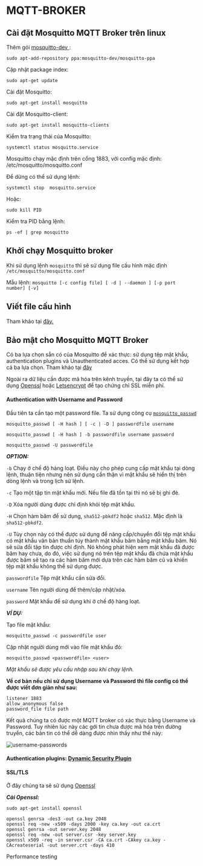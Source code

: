# MQTT-BROKER
## Cài đặt Mosquitto MQTT Broker trên linux
Thêm gói [mosquitto-dev ](https://launchpad.net/~mosquitto-dev/+archive/ubuntu/mosquitto-ppa):

````
sudo apt-add-repository ppa:mosquitto-dev/mosquitto-ppa
````
Cập nhật package index:
````
sudo apt-get update
````
Cài đặt Mosquitto:
````
sudo apt-get install mosquitto
````
Cài đặt Mosquitto-client:
````
sudo apt-get install mosquitto-clients
````
Kiểm tra trạng thái của Mosquitto:
````
systemctl status mosquitto.service 
````
Mosquitto chạy mặc định trên cổng 1883, với config mặc định: /etc/mosquitto/mosquitto.conf

Để dừng có thể sử dụng lệnh:
````
systemctl stop  mosquitto.service
````
Hoặc:
````
sudo kill PID
````
Kiểm tra PID bằng lệnh:
````
ps -ef | grep mosquitto

````

## Khởi chạy Mosquitto broker
Khi sử dụng lệnh `mosquitto` thì sẽ sử dụng file cấu hình mặc định `/etc/mosquitto/mosquitto.conf `

Mẫu lệnh:
`mosquitto [-c config file] [ -d | --daemon ] [-p port number] [-v]`


## Viết file cấu hình
Tham khảo tại [đây.](https://mosquitto.org/man/mosquitto-conf-5.html)


 
## Bảo mật cho Mosquitto MQTT Broker 
Có ba lựa chọn sẵn có của Mosquitto để xác thực: sử dụng tệp mật khẩu, authentication plugins và Unauthenticated acces. Có thể sử dụng kết hợp cả ba lựa chọn. Tham khảo tại [đây](https://mosquitto.org/documentation/authentication-methods/)

Ngoài ra dữ liệu cần được mã hóa trên kênh truyền, tại đây ta có thể sử dụng [Openssl](https://www.openssl.org/) hoặc [Letsencrypt](https://letsencrypt.org/) để tạo chứng chỉ SSL miễn phí.
#### Authentication with Username and Password
Đầu tiên ta cần tạo một password file. Ta sử dụng công cụ [```mosquitto_passwd```](https://mosquitto.org/man/mosquitto_passwd-1.html)

```
mosquitto_passwd [ -H hash ] [ -c | -D ] passwordfile username

mosquitto_passwd [ -H hash ] -b passwordfile username password

mosquitto_passwd -U passwordfile
```
***OPTION:***

`-b`
Chạy ở chế độ hàng loạt. Điều này cho phép cung cấp mật khẩu tại dòng lệnh, thuận tiện nhưng nên sử dụng cẩn thận vì mật khẩu sẽ hiển thị trên dòng lệnh và trong lịch sử lệnh.

`-c`
Tạo một tập tin mật khẩu mới. Nếu file đã tồn tại thì nó sẽ bị ghi đè.

`-D`
Xóa người dùng được chỉ định khỏi tệp mật khẩu.

`-H`
Chọn hàm băm để sử dụng, `sha512-pbkdf2` hoặc `sha512`. Mặc định là `sha512-pbkdf2`.

`-U`
Tùy chọn này có thể được sử dụng để nâng cấp/chuyển đổi tệp mật khẩu có mật khẩu văn bản thuần túy thành mật khẩu băm bằng mật khẩu băm. Nó sẽ sửa đổi tập tin được chỉ định. Nó không phát hiện xem mật khẩu đã được băm hay chưa, do đó, việc sử dụng nó trên tệp mật khẩu đã chứa mật khẩu được băm sẽ tạo ra các hàm băm mới dựa trên các hàm băm cũ và khiến tệp mật khẩu không thể sử dụng được.

`passwordfile`
Tệp mật khẩu cần sửa đổi.

`username`
Tên người dùng để thêm/cập nhật/xóa.

`password`
Mật khẩu để sử dụng khi ở chế độ hàng loạt.

***VÍ DỤ:***

Tạo file mật khẩu:
```
mosquitto_passwd -c passwordfile user
```

Cập nhật người dùng mới vào file mật khẩu đó:
```
mosquitto_passwd <passwordfile> <user>
```
*Mật khẩu sẽ được yêu cầu nhập sau khi chạy lệnh.*

**Về cơ bản nếu chỉ sử dụng Username và Password thì file config có thể được viết đơn giản như sau:**
````
listener 1883
allow_anonymous false
password_file file path
````
Kết quả chúng ta có được một MQTT broker có xác thực bằng Username và Password. Tuy nhiên lúc này các gới tin chưa được mã hóa trên đường truyền, các bản tin có thể dễ dàng được nhìn thấy như thế này:

![username-passwords](https://github.com/Specanik/MQTT-BROKER/assets/101632986/129b56be-11e5-4fbc-adcd-518d5cfb18bc)



#### Authentication plugins: [Dynamic Security Plugin](https://mosquitto.org/documentation/dynamic-security/)
#### SSL/TLS
Ở đây chúng ta sẽ sử dụng [Openssl](https://www.openssl.org/)

***Cài Openssl:***
````
sudo apt-get install openssl
````
````
openssl genrsa -des3 -out ca.key 2048
openssl req -new -x509 -days 2000 -key ca.key -out ca.crt
openssl genrsa -out server.key 2048
openssl req -new -out server.csr -key server.key
openssl x509 -req -in server.csr -CA ca.crt -CAkey ca.key -CAcreateserial -out server.crt -days 410

````

Performance testing
````
````
